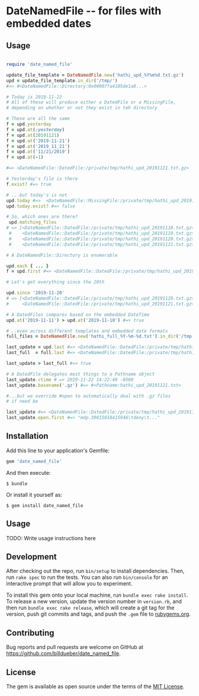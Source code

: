 # DateNamedFile -- for files with embedded dates

## Usage

```ruby

require 'date_named_file'

update_file_template = DateNamedFile.new('hathi_upd_%Y%m%d.txt.gz')
upd = update_file_template.in_dir('/tmp/')
#=> #<DateNamedFile::Directory:0x00007fa4105de1a0...>

# Today is 2019-11-22
# All of these will produce either a DatedFile or a MissingFile, 
# depending on whether or not they exist in teh directory

# These are all the same
f = upd.yesterday
f = upd.at(:yesterday)
f = upd.at(20191121)
f = upd.at('2019-11-21')
f = upd.at('2019_11_21')
f = upd.at('11/21/2019')
f = upd.at(-1)

#=> <DateNamedFile::DatedFile:/private/tmp/hathi_upd_20191121.txt.gz>

# Yesterday's file is there
f.exist? #=> true

# ...but today's is not
upd.today #=>  <DateNamedFile::MissingFile:/private/tmp/hathi_upd_20191122.txt.gz>
upd.today.exist? #=> false

# So, which ones are there?
 upd.matching_files
# => [<DateNamedFile::DatedFile:/private/tmp/hathi_upd_20191118.txt.gz>,
 #    <DateNamedFile::DatedFile:/private/tmp/hathi_upd_20191119.txt.gz>,
 #    <DateNamedFile::DatedFile:/private/tmp/hathi_upd_20191120.txt.gz>,
 #    <DateNamedFile::DatedFile:/private/tmp/hathi_upd_20191121.txt.gz>]

# A DateNamedFile::Directory is enumerable

upd.each { ... }
f = upd.first #=> <DateNamedFile::DatedFile:/private/tmp/hathi_upd_20191118.txt.gz>

# Let's get everything since the 20th

upd.since '2019-11-20'
# => [<DateNamedFile::DatedFile:/private/tmp/hathi_upd_20191120.txt.gz>,
#     <DateNamedFile::DatedFile:/private/tmp/hathi_upd_20191121.txt.gz>]

# A DatedFiles compares based on the embedded DateTime
upd.at('2019-11-11') > upd.at('2019-11-10') #=> true

# ..even across different templates and embedded date formats
full_files = DateNamedFile.new('hathi_full_%Y-%m-%d.txt').in_dir('/tmp')

last_update = upd.last #=> <DateNamedFile::DatedFile:/private/tmp/hathi_upd_20191121.txt.gz>
last_full  = full.last #=> <DateNamedFile::DatedFile:/private/tmp/hathi_full_2019-11-20.txt.gz>

last_update > last_full #=> true

# A DatedFile delegates most things to a Pathname object
last_update.ctime # => 2019-11-22 14:22:49 -0500
last_update.basename('.gz') #=> #<Pathname:hathi_upd_20191121.txt>

#...but we override #open to automatically deal with .gz files
# if need be

last_update #=> <DateNamedFile::DatedFile:/private/tmp/hathi_upd_20191121.txt.gz>
last_update.open.first #=> "mdp.39015018415946\tdeny\t..."


```




## Installation

Add this line to your application's Gemfile:

```ruby
gem 'date_named_file'
```

And then execute:

    $ bundle

Or install it yourself as:

    $ gem install date_named_file

## Usage

TODO: Write usage instructions here

## Development

After checking out the repo, run `bin/setup` to install dependencies. Then, run `rake spec` to run the tests. You can also run `bin/console` for an interactive prompt that will allow you to experiment.

To install this gem onto your local machine, run `bundle exec rake install`. To release a new version, update the version number in `version.rb`, and then run `bundle exec rake release`, which will create a git tag for the version, push git commits and tags, and push the `.gem` file to [rubygems.org](https://rubygems.org).

## Contributing

Bug reports and pull requests are welcome on GitHub at https://github.com/billdueber/date_named_file.

## License

The gem is available as open source under the terms of the [MIT License](https://opensource.org/licenses/MIT).
